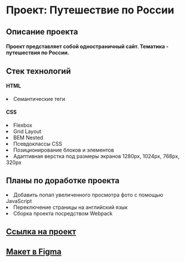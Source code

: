 # Проект: Путешествие по России

## Описание проекта

#### Проект представляет собой одностраничный сайт. Тематика - путешествия по России.

## Стек технологий
####  HTML
<li>Семантические теги</li>

#### СSS
<li>Flexbox</li>
<li>Grid Layout
<li>BEM Nested</li></li>
<li>Псевдоклассы CSS</li>
<li>Позиционирование блоков и элементов</li>
<li>Адаптивная верстка под размеры экранов 1280px, 1024px, 768px, 320px</li>

## Планы по доработке проекта

<li>Добавить попап увеличенного просмотра фото с помощью JavaScript</li>
<li>Переключение страницы на английский язык</li>
<li>Сборка проекта посредством Webpack</li>

## <a href="https://agurchkova.github.io/russian-travel-NEW/">Ссылка на проект</a>
## <a href="https://www.figma.com/file/5S2WSbEFL6awjVWJ0NWL8Q/Sprint-3_-Russia-_-desktop-%2B-mobile?node-id=28503%3A0&t=Grsm9Q9tFWbsZLwa-1">Макет в Figma</a>
